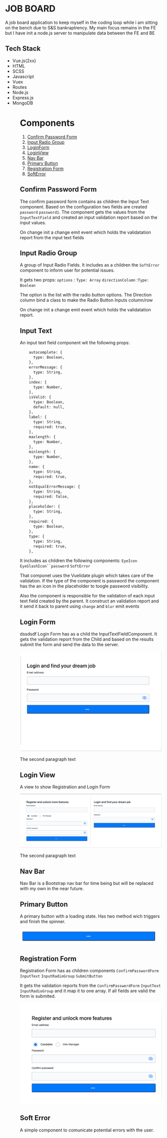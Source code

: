<h1> JOB BOARD </h1>
<p>A job board application to keep myself in the coding loop while i am sitting on the bench due to S&S bankraptrency. My main focus remains in the FE but I have init a node.js server to manipulate data between the FE and BE</p>
<h2>Tech Stack</h2>
<ul>
<li>Vue.js(2xx)</li>
<li>HTML</li>
<li>SCSS</li>
<li>Javascript</li>
<li>Vuex</li>
<li>Routes</li>
<li>Node.js</li>
<li>Express.js</li>
<li>MongoDB</li>
<ul>

# Components
1. [Confirm Password Form](#comp1)
2. [Input Radio Group](#comp2)
4. [LoginForm](#comp3)
5. [LoginView](#comp8)
6. [Nav Bar](#comp5)
7. [Primary Button](#comp6)
8. [Registration Form](#comp7)
9. [SoftError](#comp8)



## Confirm Password Form <a name="comp1"></a>
The confirm password form contains as children the Input Text component. Based on the configuration two fields are created `password` `password1`.
The component gets the values from the `InputTextField` and created an input validation report based on the input values.

On change init a change emit event which holds the validatation report from the input text fields

## Input Radio Group <a name="comp2"></a>
A group of Input Radio Fields. It includes as a children the `SoftError` component to inform user for potential issues.

It gets two props:
`options` :  `Type: Array` 
`directionColumn` :`Type: Boolean`

The option is the list with the radio button options.
The Direction column bind a class to make the Radio Button Inputs column/row

On change init a change emit event which holds the validatation report.


## Input Text <a name="comp3"></a>

An input text field component wit the following props:
```
    autocomplete: {
      type: Boolean,
    },
    errorMessage: {
      type: String,
    },
    index: {
      type: Number,
    },
    isValid: {
      type: Boolean,
      default: null,
    },
    label: {
      type: String,
      required: true,
    },
    maxlength: {
      type: Number,
    },
    minlength: {
      type: Number,
    },
    name: {
      type: String,
      required: true,
    },
    notEqualErrorMessage: {
      type: String,
      required: false,
    },
    placeholder: {
      type: String,
    },
    required: {
      type: Boolean,
    },
    type: {
      type: String,
      required: true,
    },
```

It includes as children the following components: `EyeIcon` `EyeSlashIcon``password` `SoftError`

That componet uses the Vuelidate plugin which takes care of the validation. If the type of the component is password the component has the an icon in the placeholder 
to toogle password visibility. 

Also the component is responsible for the validation of each input text field created by the parent. It construct an validation report and it send it back to parent using
`change` and `blur` emit events

## Login Form <a name="comp3"></a>
dssdsdf
Login Form has as a child the InputTextFieldComponent. It gets the validation report from the Child and based on the results submit the form and send the data to the server.

![Screenshot](/Screenshots/login_form.png)

The second paragraph text


## Login View <a name="comp3"></a>
A view to show Registration and Login Form 

![Screenshot](/Screenshots/login_view1.png)

The second paragraph text
## Nav Bar <a name="comp4"></a>
Nav Bar is a Bootstrap nav bar for time being but will be replaced with my own in the near future.
## Primary Button <a name="comp5"></a>
A primary button with a loading state. Has two method wich triggers and finish the spinner.

![Screenshot](/Screenshots/primary_button.png)

## Registration Form <a name="comp6"></a>

Registration Form has as children components `ConfirmPasswordForm` `InputText` `InputRadioGroup` `SubmitButton` 

It gets the validation reports from the `ConfirmPasswordForm` `InputText` `InputRadioGroup` and it map it to one array.
If all fields are valid the form is submited.

![Screenshot](/Screenshots/registration_form.png)

## Soft Error <a name="comp7"></a>
A simple component to comunicate potential errors with the user.
